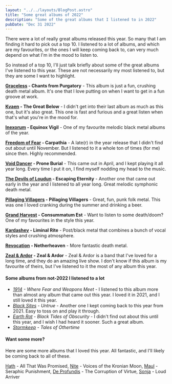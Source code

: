 ```yaml
---
layout: "../../layouts/BlogPost.astro"
title: "Some great albums of 2022"
description: "Some of the great albums that I listened to in 2022"
pubDate: "Dec 31 2022"
---
```


There were a lot of really great albums released this year. So many that I am finding it hard to pick out a top 10. I listened to a lot of albums, and which are my favourites, or the ones I will keep coming back to, can very much depend on what I'm in the mood to listen to.

So instead of a top 10, I'll just talk briefly about some of the great albums I've listened to this year. These are not necessarily my most listened to, but they are some I want to highlight.

**[Graceless](https://graceless-deathmetal.bandcamp.com/) - Chants from Purgatory** - This album is just a fun, crushing death metal album. It's one that I love putting on when I want to get in a fun groove at work.

**[Kvaen](https://kvaen.bandcamp.com/music) - The Great Below** - I didn't get into their last album as much as this one, but it's also great. This one is fast and furious and a great listen when that's what you're in the mood for.

**[Inexorum](https://inexorum.bandcamp.com/music) - Equinox Vigil** - One of my favourite melodic black metal albums of the year.

**[Freedom of Fear](https://freedomoffear.bandcamp.com/music) - Carpathia** - A late(r) in the year release that I didn't find out about until November. But I listened to it a whole ton of times (for me) since then. Highly recommended.

**[Void Dancer](https://voiddancer.bandcamp.com/music) - Prone Burial** - This came out in April, and I kept playing it all year long. Every time I put it on, I find myself nodding my head to the music.

**[The Devils of Loudun](https://thedevilsofloudun.bandcamp.com/) - Escaping Eternity** - Another one that came out early in the year and I listened to all year long. Great melodic symphonic death metal.

**[Pillaging Villagers](https://pillagingvillagers.bandcamp.com/releases) - Pillaging Villagers** - Great, fun, punk folk metal. This was one I loved cranking during the summer and drinking a beer.

**[Grand Harvest](https://grandharvest.bandcamp.com/music) - Consummatum Est** - Want to listen to some death/doom? One of my favourites in the style this year.

**[Kardashev](https://kardashev.bandcamp.com/music) - Liminal Rite** - Post/black metal that combines a bunch of vocal styles and crushing atmosphere.

**[Revocation](https://revocationband.bandcamp.com/music) - Netherheaven** - More fantastic death metal.

**[Zeal & Ardor](https://zealandardor.bandcamp.com/music) - Zeal & Ardor** - Zeal & Ardor is a band that I've loved for a long time, and they do an amazing live show. I don't know if this album is my favourite of theirs, but I've listened to it the most of any album this year.

#### Some albums from not-2022 I listened to a lot
  - _[1914](https://x1914x.bandcamp.com/music) - Where Fear and Weapons Meet_ - I listened to this album more than almost any album that came out this year. I loved it in 2021, and I still loved it this year.
  - _[Black Sites](https://blacksites.bandcamp.com/music) - Untrue_ - Another one I kept coming back to this year from 2021. Easy to toss on and play it through.
  - _[Earth Rot](https://earthrotaus.bandcamp.com/music) - Black Tides of Obscurity_ - I didn't find out about this until this year, and I wish I had heard it sooner. Such a great album.
  - _[Stormkeep](https://stormkeep.bandcamp.com/releases) - Tales of Othertime_

#### Want some more?
Here are some more albums that I loved this year. All fantastic, and I'll likely be coming back to all of these.

[Hath](https://hathnj.bandcamp.com/music) - All That Was Promised, [Nite](https://nitemetal.bandcamp.com/music) - Voices of the Kronian Moon, [Maul](https://maul701.bandcamp.com/music) - Seraphic Punishment, [De Profundis](https://deprofundisband.bandcamp.com/releases) - The Corruption of Virtue, [Sonja](https://sonjaband.bandcamp.com/music) - Loud Arriver

